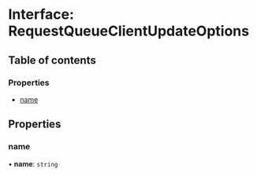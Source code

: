 # Interface: RequestQueueClientUpdateOptions

## Table of contents

### Properties

- [name](RequestQueueClientUpdateOptions.md#name)

## Properties

### <a id="name" name="name"></a> name

• **name**: `string`
